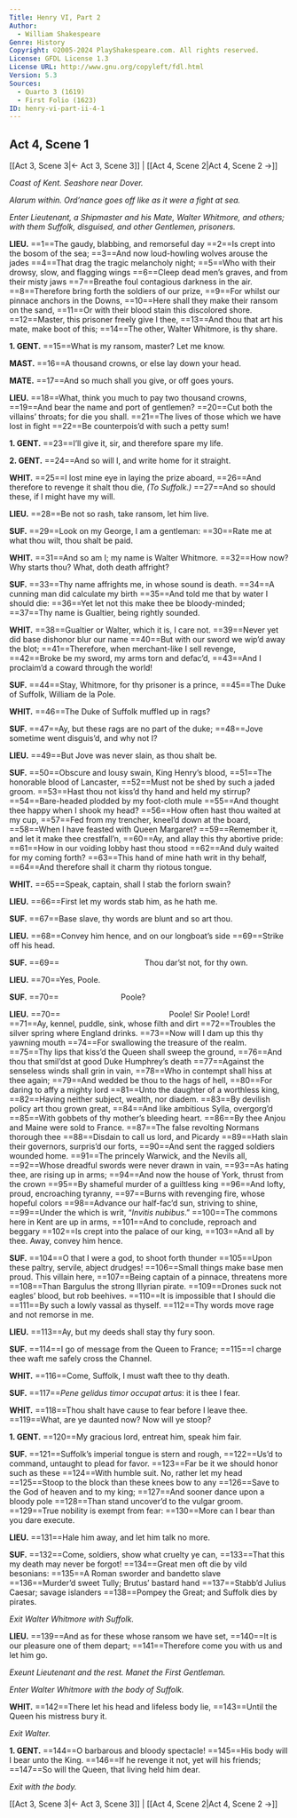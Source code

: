```yaml
---
Title: Henry VI, Part 2
Author: 
  - William Shakespeare
Genre: History
Copyright: ©2005-2024 PlayShakespeare.com. All rights reserved.
License: GFDL License 1.3
License URL: http://www.gnu.org/copyleft/fdl.html
Version: 5.3
Sources:
  - Quarto 3 (1619)
  - First Folio (1623)
ID: henry-vi-part-ii-4-1
---
```


## Act 4, Scene 1
[[Act 3, Scene 3|← Act 3, Scene 3]] | [[Act 4, Scene 2|Act 4, Scene 2 →]]

*Coast of Kent. Seashore near Dover.*

*Alarum within. Ord’nance goes off like as it were a fight at sea.*

*Enter Lieutenant, a Shipmaster and his Mate, Walter Whitmore, and others; with them Suffolk, disguised, and other Gentlemen, prisoners.*

**LIEU.**
==1==The gaudy, blabbing, and remorseful day
==2==Is crept into the bosom of the sea;
==3==And now loud-howling wolves arouse the jades
==4==That drag the tragic melancholy night;
==5==Who with their drowsy, slow, and flagging wings
==6==Cleep dead men’s graves, and from their misty jaws
==7==Breathe foul contagious darkness in the air.
==8==Therefore bring forth the soldiers of our prize,
==9==For whilst our pinnace anchors in the Downs,
==10==Here shall they make their ransom on the sand,
==11==Or with their blood stain this discolored shore.
==12==Master, this prisoner freely give I thee,
==13==And thou that art his mate, make boot of this;
==14==The other, Walter Whitmore, is thy share.

**1. GENT.**
==15==What is my ransom, master? Let me know.

**MAST.**
==16==A thousand crowns, or else lay down your head.

**MATE.**
==17==And so much shall you give, or off goes yours.

**LIEU.**
==18==What, think you much to pay two thousand crowns,
==19==And bear the name and port of gentlemen?
==20==Cut both the villains’ throats; for die you shall.
==21==The lives of those which we have lost in fight
==22==Be counterpois’d with such a petty sum!

**1. GENT.**
==23==I’ll give it, sir, and therefore spare my life.

**2. GENT.**
==24==And so will I, and write home for it straight.

**WHIT.**
==25==I lost mine eye in laying the prize aboard,
==26==And therefore to revenge it shalt thou die,
*(To Suffolk.)*
==27==And so should these, if I might have my will.

**LIEU.**
==28==Be not so rash, take ransom, let him live.

**SUF.**
==29==Look on my George, I am a gentleman:
==30==Rate me at what thou wilt, thou shalt be paid.

**WHIT.**
==31==And so am I; my name is Walter Whitmore.
==32==How now? Why starts thou? What, doth death affright?

**SUF.**
==33==Thy name affrights me, in whose sound is death.
==34==A cunning man did calculate my birth
==35==And told me that by water I should die:
==36==Yet let not this make thee be bloody-minded;
==37==Thy name is Gualtier, being rightly sounded.

**WHIT.**
==38==Gualtier or Walter, which it is, I care not.
==39==Never yet did base dishonor blur our name
==40==But with our sword we wip’d away the blot;
==41==Therefore, when merchant-like I sell revenge,
==42==Broke be my sword, my arms torn and defac’d,
==43==And I proclaim’d a coward through the world!

**SUF.**
==44==Stay, Whitmore, for thy prisoner is a prince,
==45==The Duke of Suffolk, William de la Pole.

**WHIT.**
==46==The Duke of Suffolk muffled up in rags?

**SUF.**
==47==Ay, but these rags are no part of the duke;
==48==Jove sometime went disguis’d, and why not I?

**LIEU.**
==49==But Jove was never slain, as thou shalt be.

**SUF.**
==50==Obscure and lousy swain, King Henry’s blood,
==51==The honorable blood of Lancaster,
==52==Must not be shed by such a jaded groom.
==53==Hast thou not kiss’d thy hand and held my stirrup?
==54==Bare-headed plodded by my foot-cloth mule
==55==And thought thee happy when I shook my head?
==56==How often hast thou waited at my cup,
==57==Fed from my trencher, kneel’d down at the board,
==58==When I have feasted with Queen Margaret?
==59==Remember it, and let it make thee crestfall’n,
==60==Ay, and allay this thy abortive pride:
==61==How in our voiding lobby hast thou stood
==62==And duly waited for my coming forth?
==63==This hand of mine hath writ in thy behalf,
==64==And therefore shall it charm thy riotous tongue.

**WHIT.**
==65==Speak, captain, shall I stab the forlorn swain?

**LIEU.**
==66==First let my words stab him, as he hath me.

**SUF.**
==67==Base slave, thy words are blunt and so art thou.

**LIEU.**
==68==Convey him hence, and on our longboat’s side
==69==Strike off his head.

**SUF.**
==69==           Thou dar’st not, for thy own.

**LIEU.**
==70==Yes, Poole.

**SUF.**
==70==        Poole?

**LIEU.**
==70==              Poole! Sir Poole! Lord!
==71==Ay, kennel, puddle, sink, whose filth and dirt
==72==Troubles the silver spring where England drinks.
==73==Now will I dam up this thy yawning mouth
==74==For swallowing the treasure of the realm.
==75==Thy lips that kiss’d the Queen shall sweep the ground,
==76==And thou that smil’dst at good Duke Humphrey’s death
==77==Against the senseless winds shall grin in vain,
==78==Who in contempt shall hiss at thee again;
==79==And wedded be thou to the hags of hell,
==80==For daring to affy a mighty lord
==81==Unto the daughter of a worthless king,
==82==Having neither subject, wealth, nor diadem.
==83==By devilish policy art thou grown great,
==84==And like ambitious Sylla, overgorg’d
==85==With gobbets of thy mother’s bleeding heart.
==86==By thee Anjou and Maine were sold to France.
==87==The false revolting Normans thorough thee
==88==Disdain to call us lord, and Picardy
==89==Hath slain their governors, surpris’d our forts,
==90==And sent the ragged soldiers wounded home.
==91==The princely Warwick, and the Nevils all,
==92==Whose dreadful swords were never drawn in vain,
==93==As hating thee, are rising up in arms;
==94==And now the house of York, thrust from the crown
==95==By shameful murder of a guiltless king
==96==And lofty, proud, encroaching tyranny,
==97==Burns with revenging fire, whose hopeful colors
==98==Advance our half-fac’d sun, striving to shine,
==99==Under the which is writ, “*Invitis nubibus*.”
==100==The commons here in Kent are up in arms,
==101==And to conclude, reproach and beggary
==102==Is crept into the palace of our king,
==103==And all by thee. Away, convey him hence.

**SUF.**
==104==O that I were a god, to shoot forth thunder
==105==Upon these paltry, servile, abject drudges!
==106==Small things make base men proud. This villain here,
==107==Being captain of a pinnace, threatens more
==108==Than Bargulus the strong Illyrian pirate.
==109==Drones suck not eagles’ blood, but rob beehives.
==110==It is impossible that I should die
==111==By such a lowly vassal as thyself.
==112==Thy words move rage and not remorse in me.

**LIEU.**
==113==Ay, but my deeds shall stay thy fury soon.

**SUF.**
==114==I go of message from the Queen to France;
==115==I charge thee waft me safely cross the Channel.

**WHIT.**
==116==Come, Suffolk, I must waft thee to thy death.

**SUF.**
==117==*Pene gelidus timor occupat artus*: it is thee I fear.

**WHIT.**
==118==Thou shalt have cause to fear before I leave thee.
==119==What, are ye daunted now? Now will ye stoop?

**1. GENT.**
==120==My gracious lord, entreat him, speak him fair.

**SUF.**
==121==Suffolk’s imperial tongue is stern and rough,
==122==Us’d to command, untaught to plead for favor.
==123==Far be it we should honor such as these
==124==With humble suit. No, rather let my head
==125==Stoop to the block than these knees bow to any
==126==Save to the God of heaven and to my king;
==127==And sooner dance upon a bloody pole
==128==Than stand uncover’d to the vulgar groom.
==129==True nobility is exempt from fear:
==130==More can I bear than you dare execute.

**LIEU.**
==131==Hale him away, and let him talk no more.

**SUF.**
==132==Come, soldiers, show what cruelty ye can,
==133==That this my death may never be forgot!
==134==Great men oft die by vild besonians:
==135==A Roman sworder and bandetto slave
==136==Murder’d sweet Tully; Brutus’ bastard hand
==137==Stabb’d Julius Caesar; savage islanders
==138==Pompey the Great; and Suffolk dies by pirates.

*Exit Walter Whitmore with Suffolk.*

**LIEU.**
==139==And as for these whose ransom we have set,
==140==It is our pleasure one of them depart;
==141==Therefore come you with us and let him go.

*Exeunt Lieutenant and the rest. Manet the First Gentleman.*

*Enter Walter Whitmore with the body of Suffolk.*

**WHIT.**
==142==There let his head and lifeless body lie,
==143==Until the Queen his mistress bury it.

*Exit Walter.*

**1. GENT.**
==144==O barbarous and bloody spectacle!
==145==His body will I bear unto the King.
==146==If he revenge it not, yet will his friends;
==147==So will the Queen, that living held him dear.

*Exit with the body.*

[[Act 3, Scene 3|← Act 3, Scene 3]] | [[Act 4, Scene 2|Act 4, Scene 2 →]]